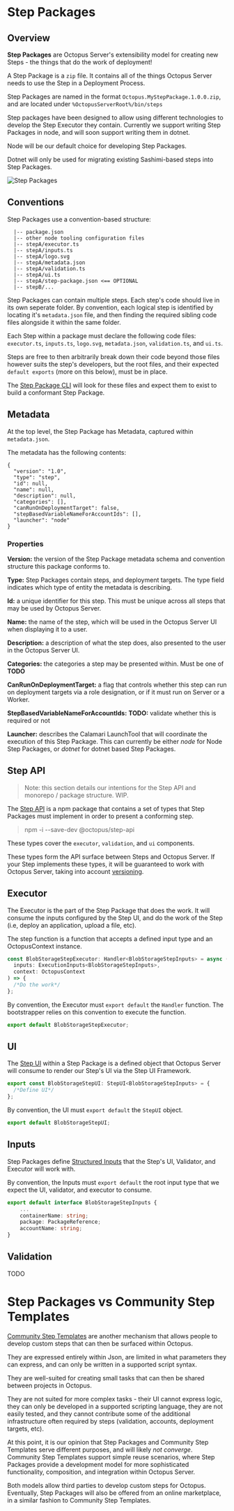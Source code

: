 # Step Packages

## Overview

**Step Packages** are Octopus Server's extensibility model for creating new Steps - the things that do the work of deployment!

A Step Package is a `zip` file. It contains all of the things Octopus Server needs to use the Step in a Deployment Process.

Step Packages are named in the format `Octopus.MyStepPackage.1.0.0.zip`, and are located under `%OctopusServerRoot%/bin/steps`

Step packages have been designed to allow using different technologies to develop the Step Executor they contain. Currently we support writing Step Packages in node, and will soon support writing them in dotnet.

Node will be our default choice for developing Step Packages.

Dotnet will only be used for migrating existing Sashimi-based steps into Step Packages.

![Step Packages](https://github.com/OctopusDeploy/Architecture/blob/master/Steps/assets/building_blocks.png)

## Conventions

Step Packages use a convention-based structure:

```
  |-- package.json
  |-- other node tooling configuration files
  |-- stepA/executor.ts
  |-- stepA/inputs.ts
  |-- stepA/logo.svg
  |-- stepA/metadata.json
  |-- stepA/validation.ts
  |-- stepA/ui.ts
  |-- stepA/step-package.json <== OPTIONAL
  |-- stepB/...
```

Step Packages can contain multiple steps. Each step's code should live in its own seperate folder. By convention, each logical step is identified by locating it's `metadata.json` file, and then finding the required sibling code files alongside it within the same folder.

Each Step within a package must declare the following code files: `executor.ts`, `inputs.ts`, `logo.svg`, `metadata.json`, `validation.ts`, and `ui.ts`.

Steps are free to then arbitrarily break down their code beyond those files however suits the step's developers, but the root files, and their expected `default exports` (more on this below), must be in place.

The [Step Package CLI](https://github.com/OctopusDeploy/Architecture/blob/master/Steps/Components/StepPackageCLI.md) will look for these files and expect them to exist to build a conformant Step Package.

## Metadata

At the top level, the Step Package has Metadata, captured within `metadata.json`.

The metadata has the following contents:

```jsonc
{
  "version": "1.0",
  "type": "step",
  "id": null,
  "name": null,
  "description": null,
  "categories": [],
  "canRunOnDeploymentTarget": false,
  "stepBasedVariableNameForAccountIds": [],
  "launcher": "node"
}
```

### Properties

**Version:** the version of the Step Package metadata schema and convention structure this package conforms to.

**Type:** Step Packages contain steps, and deployment targets. The type field indicates which type of entity the metadata is describing.

**Id:** a unique identifier for this step. This must be unique across all steps that may be used by Octopus Server.

**Name:** the name of the step, which will be used in the Octopus Server UI when displaying it to a user.

**Description:** a description of what the step does, also presented to the user in the Octopus Server UI.

**Categories:** the categories a step may be presented within. Must be one of **TODO**

**CanRunOnDeploymentTarget:** a flag that controls whether this step can run on deployment targets via a role designation, or if it must run on Server or a Worker.

**StepBasedVariableNameForAccountIds:** **TODO:** validate whether this is required or not

**Launcher:** describes the Calamari LaunchTool that will coordinate the execution of this Step Package. This can currently be either _node_ for Node Step Packages, or _dotnet_ for dotnet based Step Packages.

## Step API

> Note: this section details our intentions for the Step API and monorepo / package structure. WIP.

The [Step API](https://github.com/OctopusDeploy/step-api) is a npm package that contains a set of types that Step Packages must implement in order to present a conforming step.

> npm -i --save-dev @octopus/step-api

These types cover the `executor`, `validation`, and `ui` components.

These types form the API surface between Steps and Octopus Server. If your Step implements these types, it will be guaranteed to work with Octopus Server, taking into account [versioning](https://github.com/OctopusDeploy/Architecture/blob/master/Steps/Concepts/Versioning.md).

## Executor

The Executor is the part of the Step Package that does the work. It will consume the inputs configured by the Step UI, and do the work of the Step (i.e, deploy an application, upload a file, etc).

The step function is a function that accepts a defined input type and an OctopusContext instance.

```ts
const BlobStorageStepExecutor: Handler<BlobStorageStepInputs> = async (
  inputs: ExecutionInputs<BlobStorageStepInputs>,
  context: OctopusContext
) => {
  /*Do the work*/
};
```

By convention, the Executor must `export default` the `Handler` function. The bootstrapper relies on this convention to execute the function.

```ts
export default BlobStorageStepExecutor;
```

## UI

The [Step UI](https://github.com/OctopusDeploy/Architecture/blob/master/Steps/StepUI.md) within a Step Package is a defined object that Octopus Server will consume to render our Step's UI via the Step UI Framework.

```ts
export const BlobStorageStepUI: StepUI<BlobStorageStepInputs> = {
  /*Define UI*/
};
```

By convention, the UI must `export default` the `StepUI` object.

```ts
export default BlobStorageStepUI;
```

## Inputs

Step Packages define [Structured Inputs](https://github.com/OctopusDeploy/Architecture/blob/master/Steps/Concepts/InputsAndOutputs.md) that the Step's UI, Validator, and Executor will work with.

By convention, the Inputs must `export default` the root input type that we expect the UI, validator, and executor to consume.

```ts
export default interface BlobStorageStepInputs {
    ...
    containerName: string;
    package: PackageReference;
    accountName: string;
}
```

## Validation

TODO

# Step Packages vs Community Step Templates

[Community Step Templates](https://github.com/OctopusDeploy/Library) are another mechanism that allows people to develop custom steps that can then be surfaced within Octopus.

They are expressed entirely within Json, are limited in what parameters they can express, and can only be written in a supported script syntax.

They are well-suited for creating small tasks that can then be shared between projects in Octopus.

They are not suited for more complex tasks - their UI cannot express logic, they can only be developed in a supported scripting language, they are not easily tested, and they cannot contribute some of the additional infrastructure often required by steps (validation, accounts, deployment targets, etc).

At this point, it is our opinion that Step Packages and Community Step Templates serve different purposes, and will likely _not converge_. Community Step Templates support simple reuse scenarios, where Step Packages provide a development model for more sophisticated functionality, composition, and integration within Octopus Server.

Both models allow third parties to develop custom steps for Octopus. Eventually, Step Packages will also be offered from an online marketplace, in a similar fashion to Community Step Templates.
